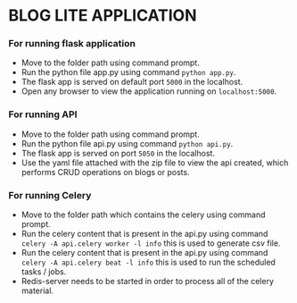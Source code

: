 # BLOG LITE APPLICATION

### For running flask application 
- Move to the folder path using command prompt.
- Run the python file app.py using command ```python app.py```.
- The flask app is served on default port ```5000``` in the localhost.
- Open any browser to view the application running on ```localhost:5000```.

### For running API
- Move to the folder path using command prompt.
- Run the python file api.py using command ```python api.py```.
- The flask app is served on port ```5050``` in the localhost.
- Use the yaml file attached with the zip file to view the api created, which performs CRUD operations on blogs or posts.

### For running Celery
- Move to the folder path which contains the celery using command prompt.
- Run the celery content that is present in the api.py using command ```celery -A api.celery worker -l info``` this is used to generate csv file.
- Run the celery content that is present in the api.py using command ```celery -A api.celery beat -l info``` this is used to run the scheduled tasks / jobs.
- Redis-server needs to be started in order to process all of the celery material.